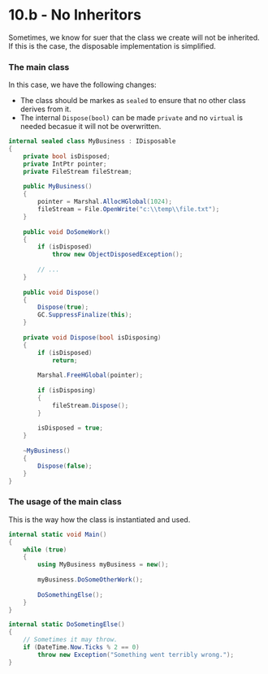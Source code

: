 # 10.b - No Inheritors

Sometimes, we know for suer that the class we create will not be inherited. If this is the case, the disposable implementation is simplified.

### The main class

In this case, we have the following changes:

- The class should be markes as `sealed` to ensure that no other class derives from it.
- The internal `Dispose(bool)` can be made `private` and no `virtual` is needed becasue it will not be overwritten.

```csharp
internal sealed class MyBusiness : IDisposable
{
    private bool isDisposed;
    private IntPtr pointer;
    private FileStream fileStream;
    
    public MyBusiness()
    {
        pointer = Marshal.AllocHGlobal(1024);
        fileStream = File.OpenWrite("c:\\temp\\file.txt");
    }
    
    public void DoSomeWork()
    {
        if (isDisposed)
            throw new ObjectDisposedException();
        
        // ...
    }
    
    public void Dispose()
    {
        Dispose(true);
        GC.SuppressFinalize(this);
    }
    
    private void Dispose(bool isDisposing)
    {
        if (isDisposed)
            return;
        
        Marshal.FreeHGlobal(pointer);
        
        if (isDisposing)
        {
            fileStream.Dispose();
        }
        
        isDisposed = true;
    }
    
    ~MyBusiness()
    {
        Dispose(false);
    }
}
```

### The usage of the main class

This is the way how the class is instantiated and used.

```csharp
internal static void Main()
{
    while (true)
    {
        using MyBusiness myBusiness = new();
        
        myBusiness.DoSomeOtherWork();
        
        DoSomethingElse();
    }
}

internal static DoSometingElse()
{
    // Sometimes it may throw.    
    if (DateTime.Now.Ticks % 2 == 0)
        throw new Exception("Something went terribly wrong.");
}
```

